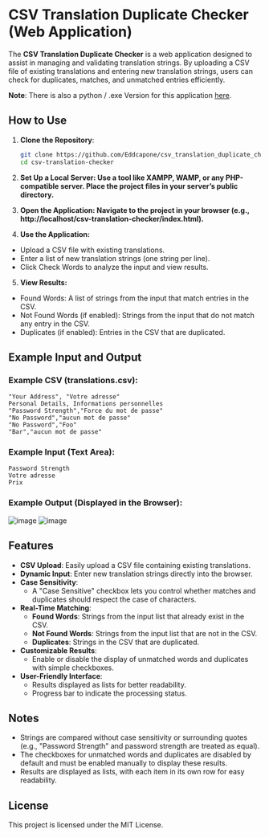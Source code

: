 # CSV Translation Duplicate Checker (Web Application)

The **CSV Translation Duplicate Checker** is a web application designed to assist in managing and validating translation strings. By uploading a CSV file of existing translations and entering new translation strings, users can check for duplicates, matches, and unmatched entries efficiently.

**Note**: There is also a python / .exe Version for this application [here](https://github.com/Eddcapone/CSV-Translation-Duplicate-Checker).

## How to Use

1. **Clone the Repository**:
   ```bash
   git clone https://github.com/Eddcapone/csv_translation_duplicate_checker.git
   cd csv-translation-checker
   
2. **Set Up a Local Server: Use a tool like XAMPP, WAMP, or any PHP-compatible server. Place the project files in your server’s public directory.**

3. **Open the Application: Navigate to the project in your browser (e.g., http://localhost/csv-translation-checker/index.html).**

4. **Use the Application:**

- Upload a CSV file with existing translations.
- Enter a list of new translation strings (one string per line).
- Click Check Words to analyze the input and view results.

5. **View Results:**

- Found Words: A list of strings from the input that match entries in the CSV.
- Not Found Words (if enabled): Strings from the input that do not match any entry in the CSV.
- Duplicates (if enabled): Entries in the CSV that are duplicated.

## Example Input and Output

### Example CSV (translations.csv):

```
"Your Address", "Votre adresse"
Personal Details, Informations personnelles
"Password Strength","Force du mot de passe"
"No Password","aucun mot de passe"
"No Password","Foo"
"Bar","aucun mot de passe"
```

### Example Input (Text Area):

```
Password Strength
Votre adresse
Prix
```

### Example Output (Displayed in the Browser):

![image](https://github.com/user-attachments/assets/d098b39e-69f8-4008-8a2e-ec701b381dd6)
![image](https://github.com/user-attachments/assets/ddb8267f-a0bb-44e5-b52f-041ce9b06476)



## Features

- **CSV Upload**: Easily upload a CSV file containing existing translations.
- **Dynamic Input**: Enter new translation strings directly into the browser.
- **Case Sensitivity**:
  - A "Case Sensitive" checkbox lets you control whether matches and duplicates should respect the case of characters.
- **Real-Time Matching**:
  - **Found Words**: Strings from the input list that already exist in the CSV.
  - **Not Found Words**: Strings from the input list that are not in the CSV.
  - **Duplicates**: Strings in the CSV that are duplicated.
- **Customizable Results**:
  - Enable or disable the display of unmatched words and duplicates with simple checkboxes.
- **User-Friendly Interface**:
  - Results displayed as lists for better readability.
  - Progress bar to indicate the processing status.

## Notes
- Strings are compared without case sensitivity or surrounding quotes (e.g., "Password Strength" and password strength are treated as equal).
- The checkboxes for unmatched words and duplicates are disabled by default and must be enabled manually to display these results.
- Results are displayed as lists, with each item in its own row for easy readability.


## License

This project is licensed under the MIT License.



